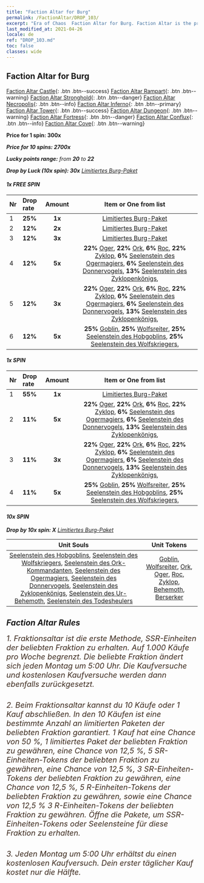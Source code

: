 ```yaml
---
title: "Faction Altar for Burg"
permalink: /FactionAltar/DROP_103/
excerpt: "Era of Chaos  Faction Altar for Burg. Faction Altar is the primary method for obtaining SSR units from the popular faction. Limited to 1,000 purchases each week. The popular faction changes at 05:00 every Monday. Purchase attempts and free purchase attempts will also reset then."
last_modified_at: 2021-04-26
locale: de
ref: "DROP_103.md"
toc: false
classes: wide
---
```


##  Faction Altar for **Burg**

  [Faction Altar Castle](/de/FactionAltar/DROP_101/){: .btn .btn--success} [Faction Altar Rampart](/de/FactionAltar/DROP_102/){: .btn .btn--warning} [Faction Altar Stronghold](/de/FactionAltar/DROP_103/){: .btn .btn--danger} [Faction Altar Necropolis](/de/FactionAltar/DROP_104/){: .btn .btn--info} [Faction Altar Inferno](/de/FactionAltar/DROP_105/){: .btn .btn--primary} [Faction Altar Tower](/de/FactionAltar/DROP_106/){: .btn .btn--success} [Faction Altar Dungeon](/de/FactionAltar/DROP_107/){: .btn .btn--warning} [Faction Altar Fortress](/de/FactionAltar/DROP_108/){: .btn .btn--danger} [Faction Altar Conflux](/de/FactionAltar/DROP_109/){: .btn .btn--info} [Faction Altar Cove](/de/FactionAltar/DROP_112/){: .btn .btn--warning} 

  **Price for 1 spin: 300x** <i class="fas fa-gem"/>

  **Price for 10 spins: 2700x** <i class="fas fa-gem"/>

  **Lucky points range:** from **20** to **22**

  **Drop by Luck (10x spin): 30x** [Limitiertes Burg-Paket](/ItemsDE/con_2140/)

####  1x FREE SPIN 

  |    Nr    |  Drop rate  |  Amount   |   Item or One from list  |
  |:---------|:------------|:---------:|:------------------------:|
  | 1 | **25%** | **1x** | [Limitiertes Burg-Paket](/ItemsDE/con_2140/) |
  | 2 | **12%** | **2x** | [Limitiertes Burg-Paket](/ItemsDE/con_2140/) |
  | 3 | **12%** | **3x** | [Limitiertes Burg-Paket](/ItemsDE/con_2140/) |
  | 4 | **12%** | **5x** |  **22%** [Oger](/ItemsDE/unt_220/),  **22%** [Ork](/ItemsDE/unt_219/),  **6%** [Roc](/ItemsDE/unt_221/),  **22%** [Zyklop](/ItemsDE/unt_222/),  **6%** [Seelenstein des Ogermagiers](/ItemsDE/unt_308/),  **6%** [Seelenstein des Donnervogels](/ItemsDE/unt_309/),  **13%** [Seelenstein des Zyklopenkönigs](/ItemsDE/unt_310/),  |
  | 5 | **12%** | **3x** |  **22%** [Oger](/ItemsDE/unt_220/),  **22%** [Ork](/ItemsDE/unt_219/),  **6%** [Roc](/ItemsDE/unt_221/),  **22%** [Zyklop](/ItemsDE/unt_222/),  **6%** [Seelenstein des Ogermagiers](/ItemsDE/unt_308/),  **6%** [Seelenstein des Donnervogels](/ItemsDE/unt_309/),  **13%** [Seelenstein des Zyklopenkönigs](/ItemsDE/unt_310/),  |
  | 6 | **12%** | **5x** |  **25%** [Goblin](/ItemsDE/unt_217/),  **25%** [Wolfsreiter](/ItemsDE/unt_218/),  **25%** [Seelenstein des Hobgoblins](/ItemsDE/unt_305/),  **25%** [Seelenstein des Wolfskriegers](/ItemsDE/unt_306/),  |


####  1x SPIN 

  |    Nr    |  Drop rate  |  Amount   |   Item or One from list  |
  |:---------|:------------|:---------:|:------------------------:|
  | 1 | **55%** | **1x** | [Limitiertes Burg-Paket](/ItemsDE/con_2140/) |
  | 2 | **11%** | **5x** |  **22%** [Oger](/ItemsDE/unt_220/),  **22%** [Ork](/ItemsDE/unt_219/),  **6%** [Roc](/ItemsDE/unt_221/),  **22%** [Zyklop](/ItemsDE/unt_222/),  **6%** [Seelenstein des Ogermagiers](/ItemsDE/unt_308/),  **6%** [Seelenstein des Donnervogels](/ItemsDE/unt_309/),  **13%** [Seelenstein des Zyklopenkönigs](/ItemsDE/unt_310/),  |
  | 3 | **11%** | **3x** |  **22%** [Oger](/ItemsDE/unt_220/),  **22%** [Ork](/ItemsDE/unt_219/),  **6%** [Roc](/ItemsDE/unt_221/),  **22%** [Zyklop](/ItemsDE/unt_222/),  **6%** [Seelenstein des Ogermagiers](/ItemsDE/unt_308/),  **6%** [Seelenstein des Donnervogels](/ItemsDE/unt_309/),  **13%** [Seelenstein des Zyklopenkönigs](/ItemsDE/unt_310/),  |
  | 4 | **11%** | **5x** |  **25%** [Goblin](/ItemsDE/unt_217/),  **25%** [Wolfsreiter](/ItemsDE/unt_218/),  **25%** [Seelenstein des Hobgoblins](/ItemsDE/unt_305/),  **25%** [Seelenstein des Wolfskriegers](/ItemsDE/unt_306/),  |


####  10x SPIN 

  **Drop by 10x spin: X** [Limitiertes Burg-Paket](/ItemsDE/con_2140/)

  |    Unit Souls    |  Unit Tokens  |
  |:----------------:|:-------------:|
  | [Seelenstein des Hobgoblins](/ItemsDE/unt_305/), [Seelenstein des Wolfskriegers](/ItemsDE/unt_306/), [Seelenstein des Ork-Kommandanten](/ItemsDE/unt_307/), [Seelenstein des Ogermagiers](/ItemsDE/unt_308/), [Seelenstein des Donnervogels](/ItemsDE/unt_309/), [Seelenstein des Zyklopenkönigs](/ItemsDE/unt_310/), [Seelenstein des Ur-Behemoth](/ItemsDE/unt_311/), [Seelenstein des Todesheulers](/ItemsDE/unt_312/) | [Goblin](/ItemsDE/unt_217/), [Wolfsreiter](/ItemsDE/unt_218/), [Ork](/ItemsDE/unt_219/), [Oger](/ItemsDE/unt_220/), [Roc](/ItemsDE/unt_221/), [Zyklop](/ItemsDE/unt_222/), [Behemoth](/ItemsDE/unt_223/), [Berserker](/ItemsDE/unt_224/) |



## Faction Altar Rules

  <span style="color: #3c2a1e;font-size:20px">1. Fraktionsaltar ist die erste Methode, SSR-Einheiten der beliebten Fraktion zu erhalten. Auf 1.000 Käufe pro Woche begrenzt. Die beliebte Fraktion ändert sich jeden Montag um 5:00 Uhr. Die Kaufversuche und kostenlosen Kaufversuche werden dann ebenfalls zurückgesetzt.</span><br/>

<br/>  <span style="color: #3c2a1e;font-size:20px">2. Beim Fraktionsaltar kannst du 10 Käufe oder 1 Kauf abschließen. In den 10 Käufen ist eine bestimmte Anzahl an limitierten Paketen der beliebten Fraktion garantiert. 1 Kauf hat eine Chance von 50 %, 1 limitiertes Paket der beliebten Fraktion zu gewähren, eine Chance von 12,5 %, 5 SR-Einheiten-Tokens der beliebten Fraktion zu gewähren, eine Chance von 12,5 %, 3 SR-Einheiten-Tokens der beliebten Fraktion zu gewähren, eine Chance von 12,5 %, 5 R-Einheiten-Tokens der beliebten Fraktion zu gewähren, sowie eine Chance von 12,5 % 3 R-Einheiten-Tokens der beliebten Fraktion zu gewähren. Öffne die Pakete, um SSR-Einheiten-Tokens oder Seelensteine für diese Fraktion zu erhalten.</span>

<br/>  <span style="color: #3c2a1e;font-size:20px">3. Jeden Montag um 5:00 Uhr erhältst du einen kostenlosen Kaufversuch. Dein erster täglicher Kauf kostet nur die Hälfte.</span><br/>

<br/>